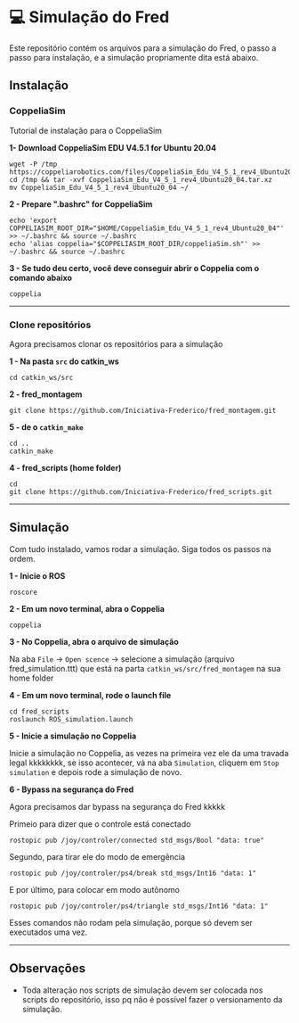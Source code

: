 # 💻 Simulação do Fred 

Este repositório contém os arquivos para a simulação do Fred, o passo a passo para instalação, e a simulação propriamente dita está abaixo. 

## Instalação
### CoppeliaSim
Tutorial de instalação para o CoppeliaSim

**1- Download CoppeliaSim EDU V4.5.1 for Ubuntu 20.04**


```shell
wget -P /tmp https://coppeliarobotics.com/files/CoppeliaSim_Edu_V4_5_1_rev4_Ubuntu20_04.tar.xz
cd /tmp && tar -xvf CoppeliaSim_Edu_V4_5_1_rev4_Ubuntu20_04.tar.xz
mv CoppeliaSim_Edu_V4_5_1_rev4_Ubuntu20_04 ~/
```

**2 - Prepare ".bashrc" for CoppeliaSim**

```shell
echo 'export COPPELIASIM_ROOT_DIR="$HOME/CoppeliaSim_Edu_V4_5_1_rev4_Ubuntu20_04"' >> ~/.bashrc && source ~/.bashrc
echo 'alias coppelia="$COPPELIASIM_ROOT_DIR/coppeliaSim.sh"' >> ~/.bashrc && source ~/.bashrc
```

**3 - Se tudo deu certo, você deve conseguir abrir o Coppelia com o comando abaixo**

```shell
coppelia
```
---
### Clone repositórios
Agora precisamos clonar os repositórios para a simulação

**1 - Na pasta `src` do catkin_ws**
```shell
cd catkin_ws/src
```

**2 - fred_montagem**
```shell
git clone https://github.com/Iniciativa-Frederico/fred_montagem.git
```

**5 - de o `catkin_make`**
```shell
cd ..
catkin_make
```

**4 - fred_scripts (home folder)**
```shell
cd 
git clone https://github.com/Iniciativa-Frederico/fred_scripts.git
```



---
## Simulação
Com tudo instalado, vamos rodar a simulação. Siga todos os passos na ordem. 

**1 - Inicie o ROS**
```shell
roscore
```

**2 - Em um novo terminal, abra o Coppelia**
```shell
coppelia
```

**3 - No Coppelia, abra o arquivo de simulação**

Na aba `File` ->  `Open scence` -> selecione a simulação (arquivo fred_simulation.ttt) que está na parta `catkin_ws/src/fred_montagem` na sua home folder

**4 - Em um novo terminal, rode o launch file**
```shell
cd fred_scripts
roslaunch ROS_simulation.launch
```

**5 - Inicie a simulação no Coppelia**

Inicie a simulação no Coppelia, as vezes na primeira vez ele da uma travada legal kkkkkkkk, se isso acontecer, vá na aba `Simulation`, cliquem em `Stop simulation` e depois rode a simulação de novo. 

**6 - Bypass na segurança do Fred**

Agora precisamos dar bypass na segurança do Fred kkkkk 

Primeio para dizer que o controle está conectado
```shell
rostopic pub /joy/controler/connected std_msgs/Bool "data: true" 
```

Segundo, para tirar ele do modo de emergência
```shell
rostopic pub /joy/controler/ps4/break std_msgs/Int16 "data: 1" 
```

E por último, para colocar em modo autônomo
```shell
rostopic pub /joy/controler/ps4/triangle std_msgs/Int16 "data: 1" 
```

Esses comandos não rodam pela simulação, porque só devem ser executados uma vez. 

---

## Observações
- Toda alteração nos scripts de simulação devem ser colocada nos scripts do repositório, isso pq não é possível fazer o versionamento da simulação. 

